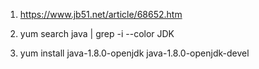 1. https://www.jb51.net/article/68652.htm

2. yum search java | grep -i --color JDK

3. yum install java-1.8.0-openjdk java-1.8.0-openjdk-devel




